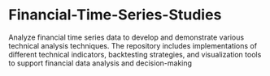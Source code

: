 # Financial-Time-Series-Studies
Analyze financial time series data to develop and demonstrate various technical analysis techniques. The repository includes implementations of different technical indicators, backtesting strategies, and visualization tools to support financial data analysis and decision-making
